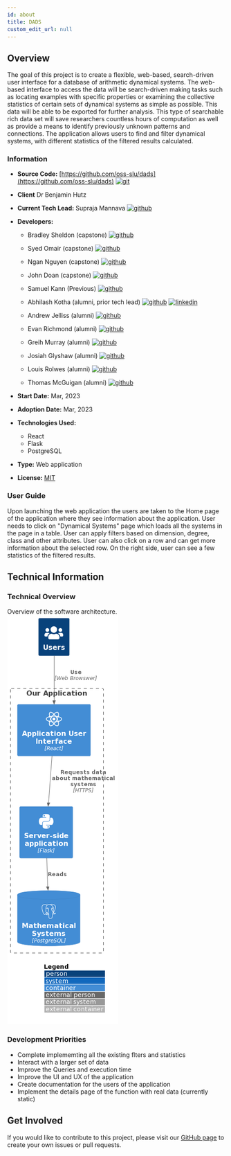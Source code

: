 ```yaml
---
id: about
title: DADS
custom_edit_url: null
---
```


<!-- A header image is optional; if used should be no greater than 200x600 -->
<!--![Header Alt Text](header.png) -->

## Overview

The goal of this project is to create a flexible, web-based, search-driven user interface for a database of arithmetic dynamical systems. The web-based interface to access the data will be search-driven making tasks such as locating examples with specific properties or examining the collective statistics of certain sets of dynamical systems as simple as possible. This data will be able to be exported for further analysis. This type of searchable rich data set will save researchers countless hours of computation as well as provide a means to identify previously unknown patterns and connections. The application allows users to find and filter dynamical systems, with different statistics of the filtered results calculated.

### Information

- **Source Code:** [https://github.com/oss-slu/dads](https://github.com/oss-slu/dads) [<img src="/img/git-alt.svg" alt="git" width="25" height="25" />](https://github.com/oss-slu/dads)
- **Client** Dr Benjamin Hutz
- **Current Tech Lead:** Supraja Mannava [<img src="/img/github.svg" alt="github" width="25" height="25" />](https://github.com/suprajamannava17)
- **Developers:**

  - Bradley Sheldon (capstone) [<img src="/img/github.svg" alt="github" width="25" height="25" />](https://github.com/BradleySheldon)
  - Syed Omair (capstone) [<img src="/img/github.svg" alt="github" width="25" height="25" />](https://github.com/iamsyedomair)
  - Ngan Nguyen (capstone) [<img src="/img/github.svg" alt="github" width="25" height="25" />](https://github.com/DaisyNBN)
  - John Doan (capstone) [<img src="/img/github.svg" alt="github" width="25" height="25" />](https://github.com/johndoans)

  - Samuel Kann (Previous) [<img src="/img/github.svg" alt="github" width="25" height="25" />](https://github.com/dracpak)
  - Abhilash Kotha (alumni, prior tech lead) [<img src="/img/github.svg" alt="github" width="25" height="25" />](https://github.com/AbhilashKotha) [<img src="/img/linkedin.svg" alt="linkedin" width="25" height="25" />](https://www.linkedin.com/in/abhilashkotha/)
  - Andrew Jelliss (alumni) [<img src="/img/github.svg" alt="github" width="25" height="25" />](https://github.com/AJelliss)
  - Evan Richmond (alumni) [<img src="/img/github.svg" alt="github" width="25" height="25" />](https://github.com/Evan-Richmond)
  - Greih Murray (alumni) [<img src="/img/github.svg" alt="github" width="25" height="25" />](https://github.com/GreihMurray)
  - Josiah Glyshaw (alumni) [<img src="/img/github.svg" alt="github" width="25" height="25" />](https://github.com/jglyshaw)
  - Louis Rolwes (alumni) [<img src="/img/github.svg" alt="github" width="25" height="25" />](https://github.com/lRolwes)
  - Thomas McGuigan (alumni) [<img src="/img/github.svg" alt="github" width="25" height="25" />](https://github.com/thomasmcg77)

- **Start Date:** Mar, 2023
- **Adoption Date:** Mar, 2023
- **Technologies Used:**
  - React
  - Flask
  - PostgreSQL
- **Type:** Web application
- **License:** [MIT](https://opensource.org/license/mit)

### User Guide

Upon launching the web application the users are taken to the Home page of the application where they see information about the application. User needs to click on "Dynamical Systems" page which loads all the systems in the page in a table. User can apply filters based on dimension, degree, class and other attributes. User can also click on a row and can get more information about the selected row. On the right side, user can see a few statistics of the filtered results.

## Technical Information

### Technical Overview

Overview of the software architecture.
![Software Architecture](architecture.png)

### Development Priorities

- Complete implememting all the existing flters and statistics
- Interact with a larger set of data
- Improve the Queries and execution time
- Improve the UI and UX of the application
- Create documentation for the users of the application
- Implement the details page of the function with real data (currently static)

## Get Involved

If you would like to contribute to this project, please visit our [GitHub page](https://github.com/oss-slu/dads) to create your own issues or pull requests.
